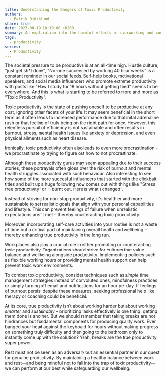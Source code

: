 ```yaml
---
title: Understanding the Dangers of Toxic Productivity
authors:
  - Patrik Björklund
share: true
date: 2023-08-19 10:19:00 +0200
summary: An exploration into the harmful effects of overworking and constant productivity, offering insights on how to maintain a healthy work-life balance.
tags:
  - productivity
series:
  - Productivity
---
```

The societal pressure to be productive is at an all-time high. Hustle culture, "just get sh\*t done", "No-one succeeded by working 40 hour weeks" is a constant reminder in our social feeds. Self-help books, motivational speakers, and social media influencers who promote extreme productivity with posts like "How I study for 18 hours without getting tired" seems to be everywhere. And this is what is starting to be referred to more and more as "Toxic Productivity".

Toxic productivity is the state of pushing oneself to be productive at any cost, ignoring other facets of your life. It may seem beneficial in the short term as it often leads to increased performance due to that inital adrenaline rush or that feeling of truly being on the right path for once. However, this relentless pursuit of efficiency is not sustainable and often results in burnout, stress, mental health issues like anxiety or depression, and even physical ailments such as heart disease.

Ironically, toxic productivity often also leads to even more procrastination - we procrastinate by trying to figure out how to not procrastinate. 

Although these productivity gurus may seem appealing due to their success stories, these portrayals often gloss over the risk of burnout and mental health struggles associated with such behaviour. Also interesting to see how some of the more succesful influencers that started with the clickbait titles and built up a huge following now comes out with things like "Stress free productivity" or "I burnt out. Here is what I changed".

Instead of striving for non-stop productivity, it's healthier and more sustainable to set realistic goals that align with your personal capabilities and lifestyle. This can prevent feelings of failure when unrealistic expectations aren’t met – thereby counteracting toxic productivity.

Moreover, incorporating self-care activities into your routine is not a waste of time but a critical part of maintaining overall health and wellbeing – thereby enhancing true productivity in the long run.

Workplaces also play a crucial role in either promoting or counteracting toxic productivity. Organizations should strive for cultures that value balance and wellbeing alongside productivity. Implementing policies such as flexible working hours or providing mental health support can help prevent toxic work environments.

To combat toxic productivity, consider techniques such as _simple_ time management strategies instead of convoluted ones, mindfulness practices or simply turning off email and notifications for an hour per day. If feelings of burnout persist despite these measures, seeking professional help like therapy or coaching could be beneficial.

At its core, true productivity isn’t about working harder but about working _smarter_ and _sustainably_ – prioritizing tasks effectively is one thing, getting them done is another. But we should remember that taking breaks are not hindrances but fundamental components for producing quality work. Ever banged your head against the keyboard for hours without making progress on something truly difficulty and then going to the bathroom only to instantly come up with the solution? Yeah, breaks are the true productivity super power. 

Rest must not be seen as an adversary but an essential partner in our quest for genuine productivity. By maintaining a healthy balance between work and rest—and being mindful not to fall into the trap of toxic productivity—we can perform at our best while safeguarding our wellbeing.